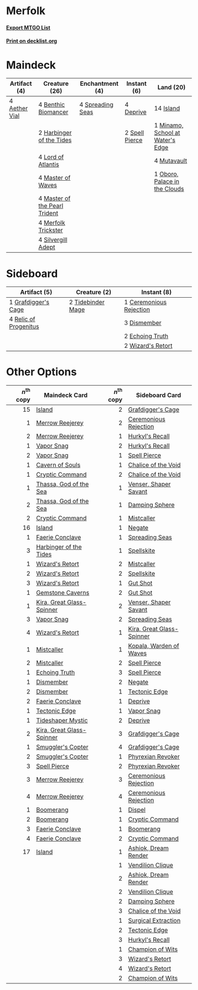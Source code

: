 # Merfolk

#### [Export MTGO List](../collection/Merfolk/Merfolk.txt)
#### [Print on decklist.org](http://decklist.org/?deckmain=4%09Aether%20Vial%0A4%09Benthic%20Biomancer%0A4%09Deprive%0A2%09Harbinger%20of%20the%20Tides%0A14%09Island%0A4%09Lord%20of%20Atlantis%0A4%09Master%20of%20Waves%0A4%09Master%20of%20the%20Pearl%20Trident%0A4%09Merfolk%20Trickster%0A1%09Minamo,%20School%20at%20Water's%20Edge%0A4%09Mutavault%0A1%09Oboro,%20Palace%20in%20the%20Clouds%0A4%09Silvergill%20Adept%0A2%09Spell%20Pierce%0A4%09Spreading%20Seas&deckside=1%09Ceremonious%20Rejection%0A3%09Dismember%0A2%09Echoing%20Truth%0A1%09Grafdigger's%20Cage%0A4%09Relic%20of%20Progenitus%0A2%09Tidebinder%20Mage%0A2%09Wizard's%20Retort)
# Maindeck

|                                     Artifact (4)                                      |                                             Creature (26)                                              |                                      Enchantment (4)                                      |                                       Instant (6)                                       |                                                Land (20)                                                 |
|---------------------------------------------------------------------------------------|--------------------------------------------------------------------------------------------------------|-------------------------------------------------------------------------------------------|-----------------------------------------------------------------------------------------|----------------------------------------------------------------------------------------------------------|
|4 [Aether Vial](http://gatherer.wizards.com/Pages/Card/Details.aspx?multiverseid=48146)|4 [Benthic Biomancer](http://gatherer.wizards.com/Pages/Card/Details.aspx?multiverseid=457176)          |4 [Spreading Seas](http://gatherer.wizards.com/Pages/Card/Details.aspx?multiverseid=190405)|4 [Deprive](http://gatherer.wizards.com/Pages/Card/Details.aspx?multiverseid=193519)     |14 [Island](http://gatherer.wizards.com/Pages/Card/Details.aspx?multiverseid=439857)                      |
|                                                                                       |2 [Harbinger of the Tides](http://gatherer.wizards.com/Pages/Card/Details.aspx?multiverseid=433017)     |                                                                                           |2 [Spell Pierce](http://gatherer.wizards.com/Pages/Card/Details.aspx?multiverseid=425876)|1 [Minamo, School at Water's Edge](http://gatherer.wizards.com/Pages/Card/Details.aspx?multiverseid=79179)|
|                                                                                       |4 [Lord of Atlantis](http://gatherer.wizards.com/Pages/Card/Details.aspx?multiverseid=707)              |                                                                                           |                                                                                         |4 [Mutavault](http://gatherer.wizards.com/Pages/Card/Details.aspx?multiverseid=370733)                    |
|                                                                                       |4 [Master of Waves](http://gatherer.wizards.com/Pages/Card/Details.aspx?multiverseid=438441)            |                                                                                           |                                                                                         |1 [Oboro, Palace in the Clouds](http://gatherer.wizards.com/Pages/Card/Details.aspx?multiverseid=74206)   |
|                                                                                       |4 [Master of the Pearl Trident](http://gatherer.wizards.com/Pages/Card/Details.aspx?multiverseid=438449)|                                                                                           |                                                                                         |                                                                                                          |
|                                                                                       |4 [Merfolk Trickster](http://gatherer.wizards.com/Pages/Card/Details.aspx?multiverseid=442944)          |                                                                                           |                                                                                         |                                                                                                          |
|                                                                                       |4 [Silvergill Adept](http://gatherer.wizards.com/Pages/Card/Details.aspx?multiverseid=139682)           |                                                                                           |                                                                                         |                                                                                                          |


# Sideboard

|                                          Artifact (5)                                          |                                        Creature (2)                                        |                                           Instant (8)                                            |
|------------------------------------------------------------------------------------------------|--------------------------------------------------------------------------------------------|--------------------------------------------------------------------------------------------------|
|1 [Grafdigger's Cage](http://gatherer.wizards.com/Pages/Card/Details.aspx?multiverseid=278452)  |2 [Tidebinder Mage](http://gatherer.wizards.com/Pages/Card/Details.aspx?multiverseid=438462)|1 [Ceremonious Rejection](http://gatherer.wizards.com/Pages/Card/Details.aspx?multiverseid=417613)|
|4 [Relic of Progenitus](http://gatherer.wizards.com/Pages/Card/Details.aspx?multiverseid=174824)|                                                                                            |3 [Dismember](http://gatherer.wizards.com/Pages/Card/Details.aspx?multiverseid=382182)            |
|                                                                                                |                                                                                            |2 [Echoing Truth](http://gatherer.wizards.com/Pages/Card/Details.aspx?multiverseid=405212)        |
|                                                                                                |                                                                                            |2 [Wizard's Retort](http://gatherer.wizards.com/Pages/Card/Details.aspx?multiverseid=442963)      |


# Other Options

|*n*<sup>th</sup> copy|                                           Maindeck Card                                           |*n*<sup>th</sup> copy|                                          Sideboard Card                                           |
|--------------------:|---------------------------------------------------------------------------------------------------|--------------------:|---------------------------------------------------------------------------------------------------|
|                   15|[Island](http://gatherer.wizards.com/Pages/Card/Details.aspx?multiverseid=439857)                  |                    2|[Grafdigger's Cage](http://gatherer.wizards.com/Pages/Card/Details.aspx?multiverseid=278452)       |
|                    1|[Merrow Reejerey](http://gatherer.wizards.com/Pages/Card/Details.aspx?multiverseid=438453)         |                    2|[Ceremonious Rejection](http://gatherer.wizards.com/Pages/Card/Details.aspx?multiverseid=417613)   |
|                    2|[Merrow Reejerey](http://gatherer.wizards.com/Pages/Card/Details.aspx?multiverseid=438453)         |                    1|[Hurkyl's Recall](http://gatherer.wizards.com/Pages/Card/Details.aspx?multiverseid=135260)         |
|                    1|[Vapor Snag](http://gatherer.wizards.com/Pages/Card/Details.aspx?multiverseid=249373)              |                    2|[Hurkyl's Recall](http://gatherer.wizards.com/Pages/Card/Details.aspx?multiverseid=135260)         |
|                    2|[Vapor Snag](http://gatherer.wizards.com/Pages/Card/Details.aspx?multiverseid=249373)              |                    1|[Spell Pierce](http://gatherer.wizards.com/Pages/Card/Details.aspx?multiverseid=425876)            |
|                    1|[Cavern of Souls](http://gatherer.wizards.com/Pages/Card/Details.aspx?multiverseid=278058)         |                    1|[Chalice of the Void](http://gatherer.wizards.com/Pages/Card/Details.aspx?multiverseid=442211)     |
|                    1|[Cryptic Command](http://gatherer.wizards.com/Pages/Card/Details.aspx?multiverseid=438614)         |                    2|[Chalice of the Void](http://gatherer.wizards.com/Pages/Card/Details.aspx?multiverseid=442211)     |
|                    1|[Thassa, God of the Sea](http://gatherer.wizards.com/Pages/Card/Details.aspx?multiverseid=373535)  |                    1|[Venser, Shaper Savant](http://gatherer.wizards.com/Pages/Card/Details.aspx?multiverseid=136209)   |
|                    2|[Thassa, God of the Sea](http://gatherer.wizards.com/Pages/Card/Details.aspx?multiverseid=373535)  |                    1|[Damping Sphere](http://gatherer.wizards.com/Pages/Card/Details.aspx?multiverseid=443101)          |
|                    2|[Cryptic Command](http://gatherer.wizards.com/Pages/Card/Details.aspx?multiverseid=438614)         |                    1|[Mistcaller](http://gatherer.wizards.com/Pages/Card/Details.aspx?multiverseid=447198)              |
|                   16|[Island](http://gatherer.wizards.com/Pages/Card/Details.aspx?multiverseid=439857)                  |                    1|[Negate](http://gatherer.wizards.com/Pages/Card/Details.aspx?multiverseid=423707)                  |
|                    1|[Faerie Conclave](http://gatherer.wizards.com/Pages/Card/Details.aspx?multiverseid=106531)         |                    1|[Spreading Seas](http://gatherer.wizards.com/Pages/Card/Details.aspx?multiverseid=190405)          |
|                    3|[Harbinger of the Tides](http://gatherer.wizards.com/Pages/Card/Details.aspx?multiverseid=433017)  |                    1|[Spellskite](http://gatherer.wizards.com/Pages/Card/Details.aspx?multiverseid=397743)              |
|                    1|[Wizard's Retort](http://gatherer.wizards.com/Pages/Card/Details.aspx?multiverseid=442963)         |                    2|[Mistcaller](http://gatherer.wizards.com/Pages/Card/Details.aspx?multiverseid=447198)              |
|                    2|[Wizard's Retort](http://gatherer.wizards.com/Pages/Card/Details.aspx?multiverseid=442963)         |                    2|[Spellskite](http://gatherer.wizards.com/Pages/Card/Details.aspx?multiverseid=397743)              |
|                    3|[Wizard's Retort](http://gatherer.wizards.com/Pages/Card/Details.aspx?multiverseid=442963)         |                    1|[Gut Shot](http://gatherer.wizards.com/Pages/Card/Details.aspx?multiverseid=397673)                |
|                    1|[Gemstone Caverns](http://gatherer.wizards.com/Pages/Card/Details.aspx?multiverseid=122094)        |                    2|[Gut Shot](http://gatherer.wizards.com/Pages/Card/Details.aspx?multiverseid=397673)                |
|                    1|[Kira, Great Glass-Spinner](http://gatherer.wizards.com/Pages/Card/Details.aspx?multiverseid=74445)|                    2|[Venser, Shaper Savant](http://gatherer.wizards.com/Pages/Card/Details.aspx?multiverseid=136209)   |
|                    3|[Vapor Snag](http://gatherer.wizards.com/Pages/Card/Details.aspx?multiverseid=249373)              |                    2|[Spreading Seas](http://gatherer.wizards.com/Pages/Card/Details.aspx?multiverseid=190405)          |
|                    4|[Wizard's Retort](http://gatherer.wizards.com/Pages/Card/Details.aspx?multiverseid=442963)         |                    1|[Kira, Great Glass-Spinner](http://gatherer.wizards.com/Pages/Card/Details.aspx?multiverseid=74445)|
|                    1|[Mistcaller](http://gatherer.wizards.com/Pages/Card/Details.aspx?multiverseid=447198)              |                    1|[Kopala, Warden of Waves](http://gatherer.wizards.com/Pages/Card/Details.aspx?multiverseid=435213) |
|                    2|[Mistcaller](http://gatherer.wizards.com/Pages/Card/Details.aspx?multiverseid=447198)              |                    2|[Spell Pierce](http://gatherer.wizards.com/Pages/Card/Details.aspx?multiverseid=425876)            |
|                    1|[Echoing Truth](http://gatherer.wizards.com/Pages/Card/Details.aspx?multiverseid=405212)           |                    3|[Spell Pierce](http://gatherer.wizards.com/Pages/Card/Details.aspx?multiverseid=425876)            |
|                    1|[Dismember](http://gatherer.wizards.com/Pages/Card/Details.aspx?multiverseid=382182)               |                    2|[Negate](http://gatherer.wizards.com/Pages/Card/Details.aspx?multiverseid=423707)                  |
|                    2|[Dismember](http://gatherer.wizards.com/Pages/Card/Details.aspx?multiverseid=382182)               |                    1|[Tectonic Edge](http://gatherer.wizards.com/Pages/Card/Details.aspx?multiverseid=389711)           |
|                    2|[Faerie Conclave](http://gatherer.wizards.com/Pages/Card/Details.aspx?multiverseid=106531)         |                    1|[Deprive](http://gatherer.wizards.com/Pages/Card/Details.aspx?multiverseid=193519)                 |
|                    1|[Tectonic Edge](http://gatherer.wizards.com/Pages/Card/Details.aspx?multiverseid=389711)           |                    1|[Vapor Snag](http://gatherer.wizards.com/Pages/Card/Details.aspx?multiverseid=249373)              |
|                    1|[Tideshaper Mystic](http://gatherer.wizards.com/Pages/Card/Details.aspx?multiverseid=142362)       |                    2|[Deprive](http://gatherer.wizards.com/Pages/Card/Details.aspx?multiverseid=193519)                 |
|                    2|[Kira, Great Glass-Spinner](http://gatherer.wizards.com/Pages/Card/Details.aspx?multiverseid=74445)|                    3|[Grafdigger's Cage](http://gatherer.wizards.com/Pages/Card/Details.aspx?multiverseid=278452)       |
|                    1|[Smuggler's Copter](http://gatherer.wizards.com/Pages/Card/Details.aspx?multiverseid=417808)       |                    4|[Grafdigger's Cage](http://gatherer.wizards.com/Pages/Card/Details.aspx?multiverseid=278452)       |
|                    2|[Smuggler's Copter](http://gatherer.wizards.com/Pages/Card/Details.aspx?multiverseid=417808)       |                    1|[Phyrexian Revoker](http://gatherer.wizards.com/Pages/Card/Details.aspx?multiverseid=383343)       |
|                    3|[Spell Pierce](http://gatherer.wizards.com/Pages/Card/Details.aspx?multiverseid=425876)            |                    2|[Phyrexian Revoker](http://gatherer.wizards.com/Pages/Card/Details.aspx?multiverseid=383343)       |
|                    3|[Merrow Reejerey](http://gatherer.wizards.com/Pages/Card/Details.aspx?multiverseid=438453)         |                    3|[Ceremonious Rejection](http://gatherer.wizards.com/Pages/Card/Details.aspx?multiverseid=417613)   |
|                    4|[Merrow Reejerey](http://gatherer.wizards.com/Pages/Card/Details.aspx?multiverseid=438453)         |                    4|[Ceremonious Rejection](http://gatherer.wizards.com/Pages/Card/Details.aspx?multiverseid=417613)   |
|                    1|[Boomerang](http://gatherer.wizards.com/Pages/Card/Details.aspx?multiverseid=129494)               |                    1|[Dispel](http://gatherer.wizards.com/Pages/Card/Details.aspx?multiverseid=401858)                  |
|                    2|[Boomerang](http://gatherer.wizards.com/Pages/Card/Details.aspx?multiverseid=129494)               |                    1|[Cryptic Command](http://gatherer.wizards.com/Pages/Card/Details.aspx?multiverseid=438614)         |
|                    3|[Faerie Conclave](http://gatherer.wizards.com/Pages/Card/Details.aspx?multiverseid=106531)         |                    1|[Boomerang](http://gatherer.wizards.com/Pages/Card/Details.aspx?multiverseid=129494)               |
|                    4|[Faerie Conclave](http://gatherer.wizards.com/Pages/Card/Details.aspx?multiverseid=106531)         |                    2|[Cryptic Command](http://gatherer.wizards.com/Pages/Card/Details.aspx?multiverseid=438614)         |
|                   17|[Island](http://gatherer.wizards.com/Pages/Card/Details.aspx?multiverseid=439857)                  |                    1|[Ashiok, Dream Render](http://gatherer.wizards.com/Pages/Card/Details.aspx?multiverseid=461155)    |
|                     |                                                                                                   |                    1|[Vendilion Clique](http://gatherer.wizards.com/Pages/Card/Details.aspx?multiverseid=442065)        |
|                     |                                                                                                   |                    2|[Ashiok, Dream Render](http://gatherer.wizards.com/Pages/Card/Details.aspx?multiverseid=461155)    |
|                     |                                                                                                   |                    2|[Vendilion Clique](http://gatherer.wizards.com/Pages/Card/Details.aspx?multiverseid=442065)        |
|                     |                                                                                                   |                    2|[Damping Sphere](http://gatherer.wizards.com/Pages/Card/Details.aspx?multiverseid=443101)          |
|                     |                                                                                                   |                    3|[Chalice of the Void](http://gatherer.wizards.com/Pages/Card/Details.aspx?multiverseid=442211)     |
|                     |                                                                                                   |                    1|[Surgical Extraction](http://gatherer.wizards.com/Pages/Card/Details.aspx?multiverseid=397706)     |
|                     |                                                                                                   |                    2|[Tectonic Edge](http://gatherer.wizards.com/Pages/Card/Details.aspx?multiverseid=389711)           |
|                     |                                                                                                   |                    3|[Hurkyl's Recall](http://gatherer.wizards.com/Pages/Card/Details.aspx?multiverseid=135260)         |
|                     |                                                                                                   |                    1|[Champion of Wits](http://gatherer.wizards.com/Pages/Card/Details.aspx?multiverseid=430720)        |
|                     |                                                                                                   |                    3|[Wizard's Retort](http://gatherer.wizards.com/Pages/Card/Details.aspx?multiverseid=442963)         |
|                     |                                                                                                   |                    4|[Wizard's Retort](http://gatherer.wizards.com/Pages/Card/Details.aspx?multiverseid=442963)         |
|                     |                                                                                                   |                    2|[Champion of Wits](http://gatherer.wizards.com/Pages/Card/Details.aspx?multiverseid=430720)        |

